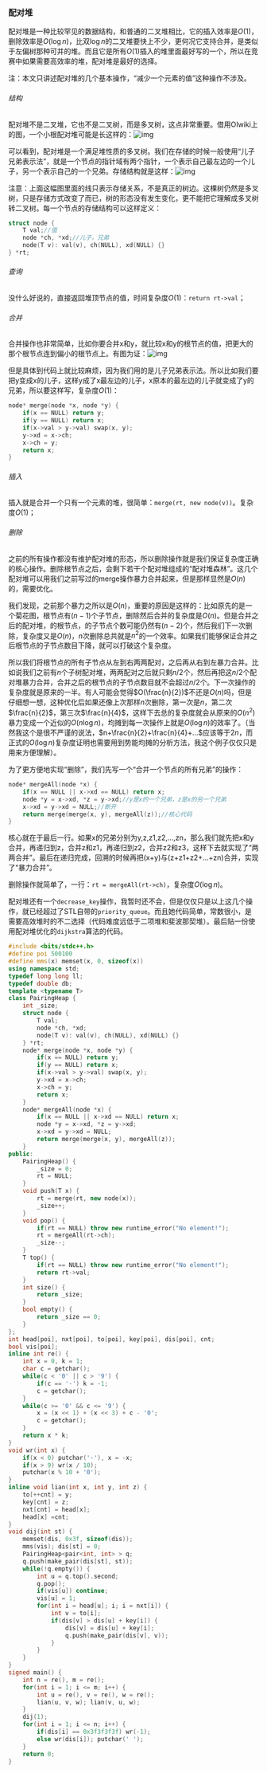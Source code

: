 ### 配对堆

配对堆是一种比较罕见的数据结构，和普通的二叉堆相比，它的插入效率是$O(1)$，删除效率是$O(\log n)$，比双$\log n$的二叉堆要快上不少，更何况它支持合并，是类似于左偏树那种可并的堆。而且它是所有$O(1)$插入的堆里面最好写的一个，所以在竞赛中如果需要高效率的堆，配对堆是最好的选择。

注：本文只讲述配对堆的几个基本操作，“减少一个元素的值”这种操作不涉及。

###### 结构

配对堆不是二叉堆，它也不是二叉树，而是多叉树，这点非常重要。借用OIwiki上的图，一个小根配对堆可能是长这样的：![img](https://oi-wiki.org/ds/images/pairingheap1.png)

可以看到，配对堆是一个满足堆性质的多叉树。我们在存储的时候一般使用“儿子兄弟表示法”，就是一个节点的指针域有两个指针，一个表示自己最左边的一个儿子，另一个表示自己的一个兄弟。存储结构就是这样：![img](https://oi-wiki.org/ds/images/pairingheap2.png)

注意：上面这幅图里面的线只表示存储关系，不是真正的树边。这棵树仍然是多叉树，只是存储方式改变了而已，树的形态没有发生变化，更不能把它理解成多叉树转二叉树。每一个节点的存储结构可以这样定义：

```C++
struct node {
    T val;//值
    node *ch, *xd;//儿子，兄弟
    node(T v): val(v), ch(NULL), xd(NULL) {}
} *rt;
```

###### 查询

没什么好说的，直接返回堆顶节点的值，时间复杂度$O(1)$：```return rt->val```；

###### 合并

合并操作也非常简单，比如你要合并x和y，就比较x和y的根节点的值，把更大的那个根节点连到偏小的根节点上。有图为证：![img](https://oi-wiki.org/ds/images/pairingheap3.png)



但是具体到代码上就比较麻烦，因为我们用的是儿子兄弟表示法。所以比如我们要把y变成x的儿子，这样y成了x最左边的儿子，x原本的最左边的儿子就变成了y的兄弟，所以要这样写，复杂度$O(1)$：

```c++
node* merge(node *x, node *y) {
    if(x == NULL) return y;
    if(y == NULL) return x;
    if(x->val > y->val) swap(x, y);
    y->xd = x->ch;
    x->ch = y;
    return x;
}
```

###### 插入

插入就是合并一个只有一个元素的堆，很简单：```merge(rt, new node(v))```。复杂度$O(1)$；

###### 删除

之前的所有操作都没有维护配对堆的形态，所以删除操作就是我们保证复杂度正确的核心操作。删除根节点之后，会剩下若干个配对堆组成的“配对堆森林”。这几个配对堆可以用我们之前写过的merge操作暴力合并起来，但是那样显然是$O(n)$的，需要优化。

我们发现，之前那个暴力之所以是$O(n)$，重要的原因是这样的：比如原先的是一个菊花图，根节点有$(n-1)$个子节点，删除然后合并的复杂度是$O(n)$。但是合并之后的配对堆，的根节点，的子节点个数可能仍然有$(n-2)$个，然后我们下一次删除，复杂度又是$O(n)$，$n$次删除总共就是$n^2$的一个效率。如果我们能够保证合并之后根节点的子节点数目下降，就可以打破这个复杂度。

所以我们将根节点的所有子节点从左到右两两配对，之后再从右到左暴力合并。比如说我们之前有$n$个子树配对堆，两两配对之后就只剩$n/2$个，然后再把这$n/2$个配对堆暴力合并，合并之后的根节点的子节点数目就不会超过$n/2$个。下一次操作的复杂度就是原来的一半。有人可能会觉得$O(\frac{n}{2})$不还是$O(n)$吗，但是仔细想一想，这种优化后如果还像上次那样$n$次删除，第一次是$n$，第二次$\frac{n}{2}$，第三次$\frac{n}{4}$，这样下去总的复杂度就会从原来的$O(n^2)$暴力变成一个近似的$O(n\log n)$，均摊到每一次操作上就是$O(\log n)$的效率了。（当然我这个是很不严谨的说法，$n+\frac{n}{2}+\frac{n}{4}+...$应该等于$2n$，而正式的$O(\log n)$复杂度证明也需要用到势能均摊的分析方法，我这个例子仅仅只是用来方便理解）。

为了更方便地实现“删除”，我们先写一个“合并一个节点的所有兄弟”的操作：

```c++
node* mergeAll(node *x) {
    if(x == NULL || x->xd == NULL) return x;
    node *y = x->xd, *z = y->xd;//y是x的一个兄弟，z是x的另一个兄弟
    x->xd = y->xd = NULL;//断开
    return merge(merge(x, y), mergeAll(z));//核心代码
}
```

核心就在于最后一行。如果x的兄弟分别为y,z,z1,z2,...,zn，那么我们就先把x和y合并，再递归到z，合并z和z1，再递归到z2，合并z2和z3，这样下去就实现了“两两合并”。最后在递归完成，回溯的时候再把(x+y)与(z+z1+z2+...+zn)合并，实现了“暴力合并”。

删除操作就简单了，一行：```rt = mergeAll(rt->ch)```，复杂度$O(\log n)$。

配对堆还有一个```decrease_key```操作，我暂时还不会，但是仅仅只是以上这几个操作，就已经超过了STL自带的`priority_queue`。而且她代码简单，常数很小，是需要高效堆时的不二选择（代码难度远低于二项堆和斐波那契堆）。最后贴一份使用配对堆优化的`dijkstra`算法的代码。

```c++
#include <bits/stdc++.h>
#define poi 500100
#define mms(x) memset(x, 0, sizeof(x))
using namespace std;
typedef long long ll;
typedef double db;
template <typename T>
class PairingHeap {
    int _size;
    struct node {
        T val;
        node *ch, *xd;
        node(T v): val(v), ch(NULL), xd(NULL) {}
    } *rt;
    node* merge(node *x, node *y) {
        if(x == NULL) return y;
        if(y == NULL) return x;
        if(x->val > y->val) swap(x, y);
        y->xd = x->ch;
        x->ch = y;
        return x;
    }
    node* mergeAll(node *x) {
        if(x == NULL || x->xd == NULL) return x;
        node *y = x->xd, *z = y->xd;
        x->xd = y->xd = NULL;
        return merge(merge(x, y), mergeAll(z));
    }
public:
    PairingHeap() {
        _size = 0;
        rt = NULL;
    }
    void push(T x) {
        rt = merge(rt, new node(x));
        _size++;
    }
    void pop() {
        if(rt == NULL) throw new runtime_error("No element!");
        rt = mergeAll(rt->ch);
        _size--;
    }
    T top() {
        if(rt == NULL) throw new runtime_error("No element!");
        return rt->val;
    }
    int size() {
        return _size;
    }
    bool empty() {
        return _size == 0;
    }
};
int head[poi], nxt[poi], to[poi], key[poi], dis[poi], cnt;
bool vis[poi];
inline int re() {
    int x = 0, k = 1;
    char c = getchar();
    while(c < '0' || c > '9') {
        if(c == '-') k = -1;
        c = getchar();
    }
    while(c >= '0' && c <= '9') {
        x = (x << 1) + (x << 3) + c - '0';
        c = getchar();
    }
    return x * k;
}
void wr(int x) {
    if(x < 0) putchar('-'), x = -x;
    if(x > 9) wr(x / 10);
    putchar(x % 10 + '0');
}
inline void lian(int x, int y, int z) {
    to[++cnt] = y;
    key[cnt] = z;
    nxt[cnt] = head[x];
    head[x] =cnt;
}
void dij(int st) {
    memset(dis, 0x3f, sizeof(dis));
    mms(vis); dis[st] = 0;
    PairingHeap<pair<int, int> > q;
    q.push(make_pair(dis[st], st));
    while(!q.empty()) {
        int u = q.top().second;
        q.pop();
        if(vis[u]) continue;
        vis[u] = 1;
        for(int i = head[u]; i; i = nxt[i]) {
            int v = to[i];
            if(dis[v] > dis[u] + key[i]) {
                dis[v] = dis[u] + key[i];
                q.push(make_pair(dis[v], v));
            }
        }
    }
}
signed main() {
    int n = re(), m = re();
    for(int i = 1; i <= m; i++) {
        int u = re(), v = re(), w = re();
        lian(u, v, w); lian(v, u, w);
    }
    dij(1);
    for(int i = 1; i <= n; i++) {
        if(dis[i] == 0x3f3f3f3f) wr(-1);
        else wr(dis[i]); putchar(' ');
    }
    return 0;
}
```

